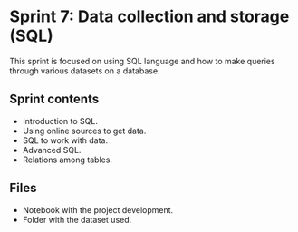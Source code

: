 # Sprint 7: Data collection and storage (SQL)
This sprint is focused on using SQL language and how to make queries through various datasets on a database.

## Sprint contents
* Introduction to SQL.
* Using online sources to get data.
* SQL to work with data.
* Advanced SQL.
* Relations among tables.

## Files
* Notebook with the project development.
* Folder with the dataset used.
